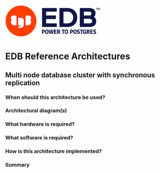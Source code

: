 ![EDB Logo](../images/logo.png "EDB Logo")

# EDB Reference Architectures

## Multi node database cluster with synchronous replication

### When should this architecture be used?

### Architectural diagram(s)

### What hardware is required?

### What software is required?

### How is this architecture implemented?

### Summary
